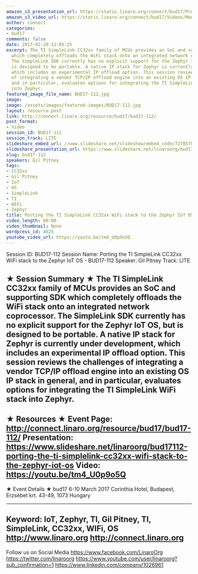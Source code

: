 ```yaml
---
amazon_s3_presentation_url: https://static.linaro.org/connect/bud17/Presentations/BUD17-112%20-%20Enabling%20TCP-IP%20Offload%20in%20Zephyr%20%20with%20TI%20SimpleLink.pdf
amazon_s3_video_url: https://static.linaro.org/connect/bud17/Videos/Monday/BUD17-112%20Enabling%20TCP%20%20IP%20Offload%20in%20Zephyr%20with%20TI%20SimpleLink%20WiFi.mp4
author: connect
categories:
- bud17
comments: false
date: 2017-02-28 12:05:25
excerpt: The TI SimpleLink CC32xx family of MCUs provides an SoC and supporting SDK
  which completely offloads the WiFi stack onto an integrated network coprocessor.
  The SimpleLink SDK currently has no explicit support for the Zephyr IoT OS, but
  is designed to be portable. A native IP stack for Zephyr is currently under development,
  which includes an experimental IP offload option. This session reviews the challenges
  of integrating a vendor TCP/IP offload engine into an existing OS IP stack in general,
  and in particular, evaluates options for integrating the TI SimpleLink WiFi stack
  into Zephyr.
featured_image_file_name: BUD17-112.jpg
image:
image: /assets/images/featured-images/BUD17-112.jpg
layout: resource-post
link: http://connect.linaro.org/resource/bud17/bud17-112/
post_format:
- Video
session_id: BUD17-112
session_track: LITE
slideshare_embed_url: //www.slideshare.net/slideshow/embed_code/72785787
slideshare_presentation_url: https://www.slideshare.net/linaroorg/bud17112-porting-the-ti-simplelink-cc32xx-wifi-stack-to-the-zephyr-iot-os
slug: bud17-112
speakers: Gil Pitney
tags:
- CC32xx
- Gil Pitney
- IoT
- OS
- SimpleLink
- TI
- WIFi
- Zephyr
title: Porting the TI SimpleLink CC32xx WiFi stack to the Zephyr IoT OS - BUD17-112
video_length: 00:00
video_thumbnail: None
wordpress_id: 4625
youtube_video_url: https://youtu.be/tm4_U0p9o5Q
---
```


Session ID: BUD17-112
Session Name: Porting the TI SimpleLink CC32xx WiFi stack to the Zephyr IoT OS - BUD17-112
Speaker: Gil Pitney
Track: LITE


★ Session Summary ★
The TI SimpleLink CC32xx family of MCUs provides an SoC and supporting SDK which completely offloads the WiFi stack onto an integrated network coprocessor. The SimpleLink SDK currently has no explicit support for the Zephyr IoT OS, but is designed to be portable. A native IP stack for Zephyr is currently under development, which includes an experimental IP offload option. This session reviews the challenges of integrating a vendor TCP/IP offload engine into an existing OS IP stack in general, and in particular, evaluates options for integrating the TI SimpleLink WiFi stack into Zephyr.
---------------------------------------------------
★ Resources ★
Event Page: http://connect.linaro.org/resource/bud17/bud17-112/
Presentation: https://www.slideshare.net/linaroorg/bud17112-porting-the-ti-simplelink-cc32xx-wifi-stack-to-the-zephyr-iot-os
Video: https://youtu.be/tm4_U0p9o5Q
---------------------------------------------------

★ Event Details ★
bud17
6-10 March 2017
Corinthia Hotel, Budapest,
Erzsébet krt. 43-49,
1073 Hungary

---------------------------------------------------
Keyword: IoT, Zephyr, TI, Gil Pitney, TI, SimpleLink, CC32xx, WIFi, OS
http://www.linaro.org
http://connect.linaro.org
---------------------------------------------------
Follow us on Social Media
https://www.facebook.com/LinaroOrg
https://twitter.com/linaroorg
https://www.youtube.com/user/linaroorg?sub_confirmation=1
https://www.linkedin.com/company/1026961
